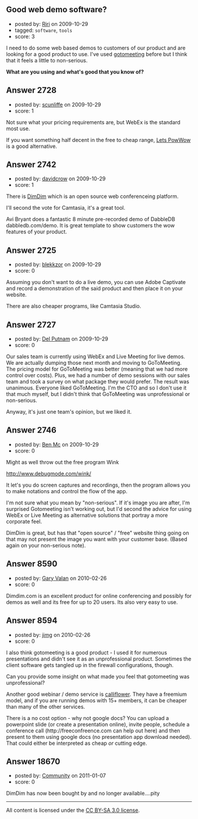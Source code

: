## Good web demo software?

- posted by: [Riri](https://stackexchange.com/users/-1/1187-riri) on 2009-10-29
- tagged: `software`, `tools`
- score: 3

I need to do some web based demos to customers of our product and are looking for a good product to use. I've used [gotomeeting][1] before but I think that it feels a little to non-serious. 

**What are you using and what's good that you know of?**


  [1]: https://www2.gotomeeting.com/?Portal=www.gotomeeting.com


## Answer 2728

- posted by: [scunliffe](https://stackexchange.com/users/-1/1103-scunliffe) on 2009-10-29
- score: 1

<p>Not sure what your pricing requirements are, but WebEx is the standard most use.</p>

<p>If you want something half decent in the free to cheap range, <a href="http://download.cnet.com/LetsPowWow-Free-Web-Conferencing/3000-2075%5F4-10518459.html" rel="nofollow">Lets PowWow</a> is a good alternative.</p>



## Answer 2742

- posted by: [davidcrow](https://stackexchange.com/users/-1/843-davidcrow) on 2009-10-29
- score: 1

<p>There is <a href="http://www.dimdim.com/" rel="nofollow">DimDim</a> which is an open source web conferenceing platform. </p>

<p>I'll second the vote for Camtasia, it's a great tool.</p>

<p>Avi Bryant does a fantastic 8 minute pre-recorded demo of DabbleDB dabbledb.com/demo. It is great template to show customers the wow features of your product. </p>



## Answer 2725

- posted by: [blekkzor](https://stackexchange.com/users/-1/281-blekkzor) on 2009-10-29
- score: 0

Assuming you don't want to do a live demo, you can use Adobe Captivate and record a demonstration of the said product and then place it on your website.

There are also cheaper programs, like Camtasia Studio.


## Answer 2727

- posted by: [Del Putnam](https://stackexchange.com/users/-1/671-del-putnam) on 2009-10-29
- score: 0

Our sales team is currently using WebEx and Live Meeting for live demos.  We are actually dumping those next month and moving to GoToMeeting.  The pricing model for GoToMeeting was better (meaning that we had more control over costs).  Plus, we had a number of demo sessions with our sales team and took a survey on what package they would prefer.  The result was unanimous.  Everyone liked GoToMeeting.  I'm the CTO and so I don't use it that much myself, but I didn't think that GoToMeeting was unprofessional or non-serious.

Anyway, it's just one team's opinion, but we liked it.


## Answer 2746

- posted by: [Ben Mc](https://stackexchange.com/users/-1/190-ben-mc) on 2009-10-29
- score: 0

<p>Might as well throw out the free program Wink</p>

<p><a href="http://www.debugmode.com/wink/" rel="nofollow">http://www.debugmode.com/wink/</a></p>

<p>It let's you do screen captures and recordings, then the program allows you to make notations and control the flow of the app.</p>

<p>I'm not sure what you mean by "non-serious".  If it's image you are after, I'm surprised Gotomeeting isn't working out, but I'd second the advice for using WebEx or Live Meeting as alternative solutions that portray a more corporate feel.</p>

<p>DimDim is great, but has that "open source" / "free" website thing going on that may not present the image you want with your customer base. (Based again on your non-serious note).</p>



## Answer 8590

- posted by: [Gary Valan](https://stackexchange.com/users/-1/2650-gary-valan) on 2010-02-26
- score: 0

Dimdim.com is an excellent product for online conferencing and possibly for demos as well and its free for up to 20 users. Its also very easy to use.


## Answer 8594

- posted by: [jimg](https://stackexchange.com/users/-1/2380-jimg) on 2010-02-26
- score: 0

<p>I also think gotomeeting is a good product - I used it for numerous presentations and didn't see it as an unprofessional product. Sometimes the client software gets tangled up in the firewall configurations, though.</p>

<p>Can you provide some insight on what made you feel that gotomeeting was unprofessional?</p>

<p>Another good webinar / demo service is <a href="http://www.calliflower.com/features" rel="nofollow">calliflower</a>. They have a freemium model, and if you are running demos with 15+ members, it can be cheaper than many of the other services.</p>

<p>There is a no cost option - why not google docs?  You can upload a powerpoint slide (or create a presentation online), invite people, schedule a conference call (http://freeconfreence.com can help out here) and then present to them using google docs (no presentation app download needed). That could either be interpreted as cheap <em>or</em> cutting edge.</p>



## Answer 18670

- posted by: [Community](https://stackexchange.com/users/-1/-1-community) on 2011-01-07
- score: 0

DimDim has now been bought by and no longer available....pity



---

All content is licensed under the [CC BY-SA 3.0 license](https://creativecommons.org/licenses/by-sa/3.0/).
